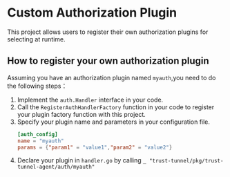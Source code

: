# Custom Authorization Plugin

This project allows users to register their own authorization plugins for selecting at runtime.

## How to register your own authorization plugin
Assuming you have an authorization plugin named `myauth`,you need to do the following steps：

1. Implement the `auth.Handler` interface in your code.
2. Call the `RegisterAuthHandlerFactory` function in your code to register your plugin factory function with this project.
3. Specify your plugin name and parameters in your configuration file.
    ```toml
    [auth_config]
    name = "myauth"
    params = {"param1" = "value1","param2" = "value2"}
    ```
4. Declare your plugin in `handler.go` by calling `_ "trust-tunnel/pkg/trust-tunnel-agent/auth/myauth"`
